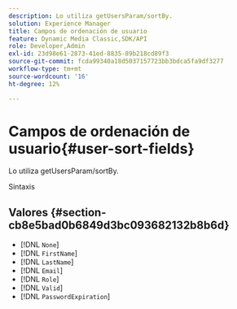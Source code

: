 ```yaml
---
description: Lo utiliza getUsersParam/sortBy.
solution: Experience Manager
title: Campos de ordenación de usuario
feature: Dynamic Media Classic,SDK/API
role: Developer,Admin
exl-id: 23d98e61-2873-41ed-8835-89b218cd89f3
source-git-commit: fcda99340a18d5037157723bb3bdca5fa9df3277
workflow-type: tm+mt
source-wordcount: '16'
ht-degree: 12%

---
```


# Campos de ordenación de usuario{#user-sort-fields}

Lo utiliza getUsersParam/sortBy.

Sintaxis

## Valores {#section-cb8e5bad0b6849d3bc093682132b8b6d}

* [!DNL `None`]
* [!DNL `FirstName`]
* [!DNL `LastName`]
* [!DNL `Email`]
* [!DNL `Role`]
* [!DNL `Valid`]
* [!DNL `PasswordExpiration`]
